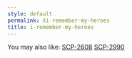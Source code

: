 ```yaml
---
style: default
permalink: Xi-remember-my-heroes
title: i-remember-my-heroes
---
```

You may also like:
[SCP-2608](http://scp-wiki.net/scp-2608)
[SCP-2990](http://scp-wiki.net/scp-2990)